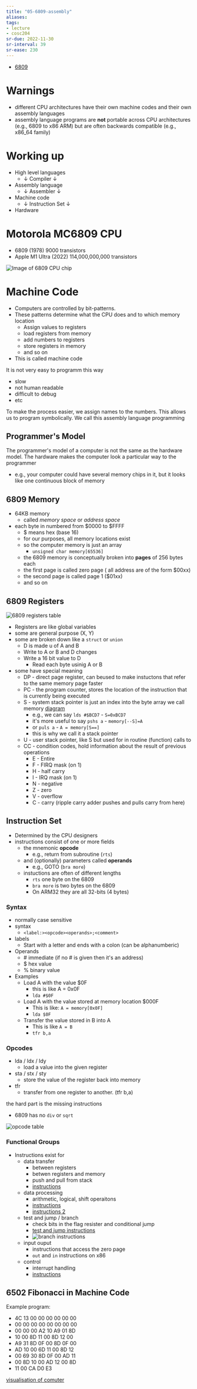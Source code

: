 ```yaml
---
title: "05-6809-assembly"
aliases: 
tags: 
- lecture
- cosc204
sr-due: 2022-11-30
sr-interval: 39
sr-ease: 230
---
```



- [6809](notes/6809.md)


# Warnings
- different CPU architectures have their own machine codes and their own assembly languages
- assembly language programs are **not** portable across CPU architectures (e.g., 6809 to x86 ARM) but are often backwards compatible (e.g., x86_64 family)

# Working up
- High level languages
	- ↓ Compiler ↓
- Assembly language
	- ↓ Assembler ↓
- Machine code
	- ↓ Instruction Set ↓
- Hardware

# Motorola MC6809 CPU
- 6809 (1978) 9000 transistors
- Apple M1 Ultra (2022) 114,000,000,000 transistors

![Image of 6809 CPU chip](https://i.imgur.com/DuKNuX1.png)

# Machine Code
- Computers are controlled by bit-patterns. 
- These patterns determine what the CPU does and to which memory location
	- Assign values to registers
	- load registers from memory
	- add numbers to registers
	- store registers in memory
	- and so on
- This is called machine code

It is not very easy to programm this way
- slow
- not human readable
- difficult to debug
- etc

To make the process easier, we assign names to the numbers. This allows us to program symbolically. We call this assembly language programming

## Programmer's Model

The programmer's model of a computer is not the same as the hardware model. The hardware makes the computer look a particular way to the programmer
- e.g., your computer could have several memory chips in it, but it looks like one continuous block of memory

## 6809 Memory
- 64KB memory
	- called *memory space* or *address space*
- each byte in numbered from $0000 to $FFFF
	- $ means hex (base 16)
	- for our purposes, all memory locations exist
	- so the computer memory is just an array
		- `unsigned char memory[65536]`
	- the 6809 memory is conceptually broken into **pages** of 256 bytes each
	- the first page is called zero page ( all address are of the form $00xx)
	- the second page is called page 1 ($01xx)
	- and so on

## 6809 Registers

![6809 registers table](https://i.imgur.com/Icvj7BJ.png)

- Registers are like global variables
- some are general purpose (X, Y)
- some are broken down like a `struct` or `union`
	- D is made u of A and B
	- Write to A or B and D changes
	- Write a 16 bit value to D
		- Read each byte usinig A or B
- some have special meaning
	- DP - direct page register, can beused to make instuctons that refer to the same memory page faster
	- PC - the program counter, stores the location of the instruction that is currently being executed
	- S - system stack pointer is just an index into the byte array we call memory [diagram](https://i.imgur.com/vImSjAJ.png)
		- e.g., we can say `lds #$BCD7` - `S=0xBCD7`
		- it's more useful to say `pshs a` - `memory[--S]=A`
		- or `puls a` - `A = memory[S==]`
		- this is why we call it a stack pointer
	- U - user stack pointer, like S but used for in routine (function) calls to 
	- CC - condition codes, hold information about the result of previous operations
		- E - Entire
		- F - FIRQ mask (on 1)
		- H - half carry
		- I - IRQ mask (on 1)
		- N - negative
		- Z - zero
		- V - overflow
		- C - carry (ripple carry adder pushes and pulls carry from here)

## Instruction Set
- Determined by the CPU designers
- instructions consist of one or more fields
	- the mnemonic **opcode**
		- e.g., return from subroutine (`rts`)
	- and (optionally) parameters called **operands**
		- e.g., GOTO (`bra more`)
	- instuctions are often of different lengths
		- `rts` one byte on the 6809
		- `bra more` is two bytes on the 6809
		- On ARM32 they are all 32-bits (4 bytes)

### Syntax
- normally case sensitive
- syntax
	- `<label:><opcode><operands>;<comment>`
- labels
	- Start with a letter and ends with a colon (can be alphanumberic)
- Operands
	- \# immediate (if no # is given then it's an address)
	- $ hex value
	- % binary value
- Examples
	- Load A with the value $0F
		- this is like A = 0x0F
		- `lda #$0F`
	- Load A with the value stored at memory location $000F
		- This is like: `A = memory[0x0F]`
		- `lda $0F`
	- Transfer the value stored in B into A
		- This is like `A = B`
		- `tfr b,a`

### Opcodes
- lda / ldx / ldy
	- load a value into the given register
- sta / stx / sty
	- store the value of the register back into memory
- tfr
	- transfer from one register to another. (tfr b,a)

the hard part is the missing instructions
- 6809 has no `div` or `sqrt`

![opcode table](https://i.imgur.com/VUGYHPi.png)

### Functional Groups
- Instructions exist for 
	- data transfer
		- between registers
		- betwen registers and memory
		- push and pull from stack
		- [instructions](https://i.imgur.com/nMQuwma.png)
	- data processing
		- arithmetic, logical, shift operaitons
		- [instructions](https://i.imgur.com/67Els9d.png)
		- [instructions 2](https://i.imgur.com/gMhKiVb.png)
	- test and jump / branch
		- check bits in the flag resister and conditional jump
		- [test and jump instructions](https://i.imgur.com/q0GImXS.png)
		- ![branch instructions](https://i.imgur.com/OBNIwMj.png)
	- input ouput
		- instructions that access the zero page
		- `out` and `in` instructions on x86
	- control
		- interrupt handling
		- [instructions](https://i.imgur.com/Mj4PYC2.png)

## 6502 Fibonacci in Machine Code

Example program:

- 4C 13 00 00 00 00 00 00 
- 00 00 00 00 00 00 00 00 
- 00 00 00 A2 10 A9 01 8D 
- 10 00 8D 11 00 8D 12 00 
- A9 31 8D 0F 00 8D 0F 00 
- AD 10 00 6D 11 00 8D 12 
- 00 69 30 8D 0F 00 AD 11 
- 00 8D 10 00 AD 12 00 8D 
- 11 00 CA D0 E3

[visualisation of comuter](http://www.visual6502.org/JSSim/expert.html?loglevel=0&a=0000&d=4C130000000000000000000000000000000000A210A9018D10008D11008D1200A9318D0F008D0F00AD10006D11008D120069308D0F00AD11008D1000AD12008D1100CAD0E3)


